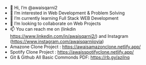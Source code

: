 - 👋 Hi, I’m @awaisqarni2
- 👀 I’m interested in Web Development & Problem Solving
- 🌱 I’m currently learning Full Stack WEB Development
- 💞️ I’m looking to collaborate on Web Projects
- 📫 You can reach me on (linkdin https://www.linkedin.com/in/awaisqarni2/) and Instagram (https://www.instagram.com/awaisqarnijoyia)
- Amazone Clone Project : https://awaisamazonclone.netlify.app/
- Spotify Clone Project : https://awaisspotifyclone.netlify.app/
- Git & Github All Basic Commonds PDF: https://rb.gy/azilnq
